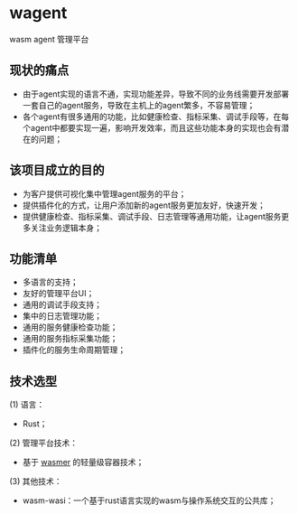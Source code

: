 # wagent
wasm agent 管理平台


## 现状的痛点
* 由于agent实现的语言不通，实现功能差异，导致不同的业务线需要开发部署一套自己的agent服务，导致在主机上的agent繁多，不容易管理；
* 各个agent有很多通用的功能，比如健康检查、指标采集、调试手段等，在每个agent中都要实现一遍，影响开发效率，而且这些功能本身的实现也会有潜在的问题；


## 该项目成立的目的
* 为客户提供可视化集中管理agent服务的平台；
* 提供插件化的方式，让用户添加新的agent服务更加友好，快速开发；
* 提供健康检查、指标采集、调试手段、日志管理等通用功能，让agent服务更多关注业务逻辑本身；

## 功能清单
* 多语言的支持；
* 友好的管理平台UI；
* 通用的调试手段支持；
* 集中的日志管理功能；
* 通用的服务健康检查功能；
* 通用的服务指标采集功能；
* 插件化的服务生命周期管理；
## 技术选型
(1) 语言：
* Rust；

(2) 管理平台技术：
* 基于 [wasmer](https://github.com/wasmerio/wasmer) 的轻量级容器技术；

(3) 其他技术：
* wasm-wasi：一个基于rust语言实现的wasm与操作系统交互的公共库；